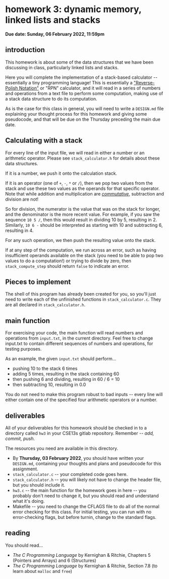 # homework 3: dynamic memory, linked lists and stacks 

**Due date: Sunday, 06 February 2022, 11:59pm**

## introduction

This homework is about some of the data structures that we have been discussing
in class, particularly linked lists and stacks.

Here you will complete the implementation of a stack-based calculator --
essentially a tiny programming language! This is essentially a
["Reverse-Polish
Notation"](https://en.wikipedia.org/wiki/Reverse_Polish_notation) or "RPN"
calculator, and it will read in a series of numbers and operations from a text
file to perform some computation, making use of a stack data structure to do its
computation.

As is the case for this class in general, you will need to write a `DESIGN.md`
file explaining your thought process for this homework and giving some
pseudocode, and that will be due on the Thursday preceding the main due date.

## Calculating with a stack
For every line of the input file, we will read in either a number or an
arithmetic operator. Please see `stack_calculator.h` for details about these
data structures.

If it is a number, we push it onto the calculation stack.

If it is an operator (one of `+`, `-`, `*` or `/`), then we pop two values from
the stack and use these two values as the operands for that specific operator.
Note that while addition and multiplication are
[*commutative*](https://en.wikipedia.org/wiki/Commutative_property), subtraction
and division are not!

So for division, the numerator is the value that was on the stack for longer,
and the denominator is the more recent value. For example, if you saw the
sequence `10 5 /`, then this would result in dividing 10 by 5, resulting in 2.
Similarly, `10 6 -` should be interpreted as starting with 10 and subtracting 6,
resulting in 4.

For any such operation, we then push the resulting value onto the stack.

If at any step of the computation, we run across an error, such as having
insufficient operands available on the stack (you need to be able to pop two
values to do a computation!) or trying to divide by zero, then
`stack_compute_step` should return `false` to indicate an error.

## Pieces to implement

The shell of this program has already been created for you, so you'll just need
to write each of the unfinished functions in `stack_calculator.c`. They are all
declared in `stack_calculator.h`.

## main function
For exercising your code, the main function will read numbers and operations
from `input.txt`, in the current directory. Feel free to change input.txt to
contain different sequences of numbers and operations, for testing purposes.

As an example, the given `input.txt` should perform...
  * pushing 10 to the stack 6 times
  * adding 5 times, resulting in the stack containing 60
  * then pushing 6 and dividing, resulting in 60 / 6 = 10
  * then subtracting 10, resulting in 0.0

You do not need to make this program robust to bad inputs -- every line will
either contain one of the specified four arithmetic operators or a number.

## deliverables

All of your deliverables for this homework should be checked in to a directory
called `hw3` in your CSE13s gitlab repository. Remember -- *add, commit, push*.

The resources you need are available in this directory.

  * By **Thursday, 03 February 2022**, you should have written your `DESIGN.md`,
    containing your thoughts and plans and pseudocode for this assignment.
  * `stack_calculator.c` -- your completed code goes here.
  * `stack_calculator.h` -- you will likely not have to change the header file,
    but you should include it.
  * `hw3.c` -- the main function for the homework goes in here -- you probably
    don't need to change it, but you should read and understand what it's doing.
  * Makefile -- you need to change the CFLAGS file to do all of the normal error
    checking for this class. For initial testing, you can run with no
    error-checking flags, but before turnin, change to the standard flags.

## reading

You should read...
  * _The C Programming Language_ by Kernighan & Ritchie, Chapters 5 (Pointers
    and Arrays) and 6 (Structures)
  * _The C Programming Language_ by Kernighan & Ritchie, Section 7.8 (to learn
    about `malloc` and `free`)
